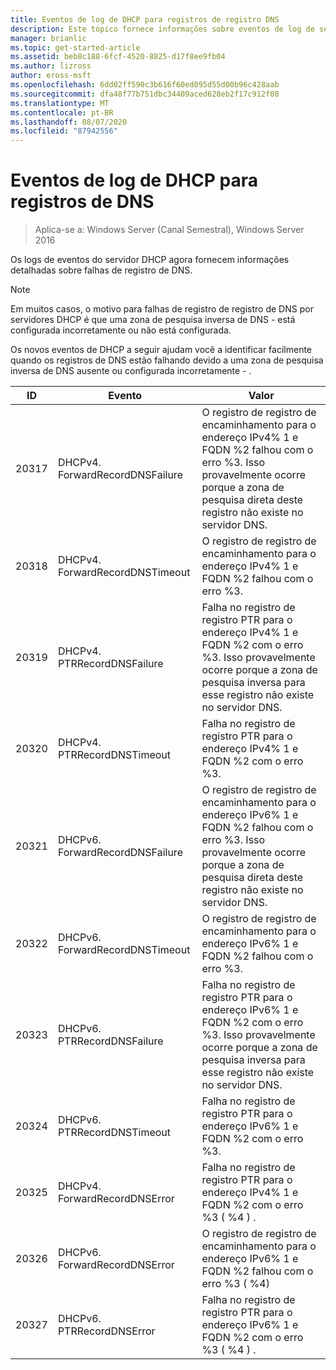 ```yaml
---
title: Eventos de log de DHCP para registros de registro DNS
description: Este tópico fornece informações sobre eventos de log de servidor DHCP no Windows Server 2016.
manager: brianlic
ms.topic: get-started-article
ms.assetid: beb8c188-6fcf-4520-8825-d17f8ee9fb04
ms.author: lizross
author: eross-msft
ms.openlocfilehash: 6dd02ff590c3b616f60ed095d55d00b96c428aab
ms.sourcegitcommit: dfa48f77b751dbc34409aced628eb2f17c912f08
ms.translationtype: MT
ms.contentlocale: pt-BR
ms.lasthandoff: 08/07/2020
ms.locfileid: "87942556"
---
```

# <a name="dhcp-logging-events-for-dns-registrations"></a>Eventos de log de DHCP para registros de DNS

>Aplica-se a: Windows Server (Canal Semestral), Windows Server 2016

Os logs de eventos do servidor DHCP agora fornecem informações detalhadas sobre falhas de registro de DNS.

>[!NOTE]
>Em muitos casos, o motivo para falhas de registro de registro de DNS por servidores DHCP é que uma zona de pesquisa inversa de DNS \- está configurada incorretamente ou não está configurada.

Os novos eventos de DHCP a seguir ajudam você a identificar facilmente quando os registros de DNS estão falhando devido a uma zona de pesquisa inversa de DNS ausente ou configurada incorretamente \- .

|ID|Evento|Valor|
|-----|--------------------|--------------------------------------------------------|
|20317|DHCPv4. ForwardRecordDNSFailure|O registro de registro de encaminhamento para o endereço IPv4% 1 e FQDN %2 falhou com o erro %3. Isso provavelmente ocorre porque a zona de pesquisa direta deste registro não existe no servidor DNS.|
|20318|DHCPv4. ForwardRecordDNSTimeout|O registro de registro de encaminhamento para o endereço IPv4% 1 e FQDN %2 falhou com o erro %3.|
|20319|DHCPv4. PTRRecordDNSFailure|Falha no registro de registro PTR para o endereço IPv4% 1 e FQDN %2 com o erro %3. Isso provavelmente ocorre porque a zona de pesquisa inversa para esse registro não existe no servidor DNS.|
|20320|DHCPv4. PTRRecordDNSTimeout|Falha no registro de registro PTR para o endereço IPv4% 1 e FQDN %2 com o erro %3.|
|20321|DHCPv6. ForwardRecordDNSFailure|O registro de registro de encaminhamento para o endereço IPv6% 1 e FQDN %2 falhou com o erro %3. Isso provavelmente ocorre porque a zona de pesquisa direta deste registro não existe no servidor DNS.|
|20322|DHCPv6. ForwardRecordDNSTimeout|O registro de registro de encaminhamento para o endereço IPv6% 1 e FQDN %2 falhou com o erro %3.|
|20323|DHCPv6. PTRRecordDNSFailure|Falha no registro de registro PTR para o endereço IPv6% 1 e FQDN %2 com o erro %3. Isso provavelmente ocorre porque a zona de pesquisa inversa para esse registro não existe no servidor DNS.|
|20324|DHCPv6. PTRRecordDNSTimeout|Falha no registro de registro PTR para o endereço IPv6% 1 e FQDN %2 com o erro %3.|
|20325|DHCPv4. ForwardRecordDNSError|Falha no registro de registro PTR para o endereço IPv4% 1 e FQDN %2 com o erro %3 \( %4 \) .|
|20326|DHCPv6. ForwardRecordDNSError|O registro de registro de encaminhamento para o endereço IPv6% 1 e FQDN %2 falhou com o erro %3 \( %4\)|
|20327|DHCPv6. PTRRecordDNSError|Falha no registro de registro PTR para o endereço IPv6% 1 e FQDN %2 com o erro %3 \( %4 \) .|

